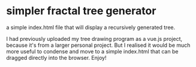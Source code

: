 # simpler fractal tree generator
 a simple index.html file that will display a recursively generated tree.

 I had previously uploaded my tree drawing program as a vue.js project, because it's from a larger personal project. But I realised it would be much more useful to condense and move to a simple index.html that can be dragged directly into the browser. Enjoy!
